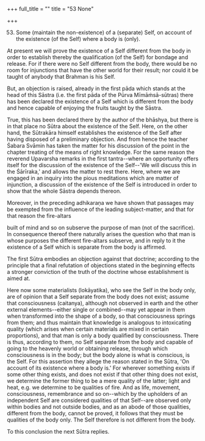 +++
full_title = ""
title = "53 None"

+++


53. Some (maintain the non-existence) of a (separate) Self, on account of the existence (of the Self) where a body is (only).

At present we will prove the existence of a Self different from the body in order to establish thereby the qualification (of the Self) for bondage and release. For if there were no Self different from the body, there would be no room for injunctions that have the other world for their result; nor could it be taught of anybody that Brahman is his Self.

But, an objection is raised, already in the first pāda which stands at the head of this Sāstra (i.e. the first pāda of the Pūrva Mīmāṁsā-sūtras) there has been declared the existence of a Self which is different from the body and hence capable of enjoying the fruits taught by the Sāstra.

True, this has been declared there by the author of the bhāshya, but there is in that place no Sūtra about the existence of the Self. Here, on the other hand, the Sūtrakāra himself establishes the existence of the Self after having disposed of a preliminary objection. And from hence the teacher Śabara Svāmin has taken the matter for his discussion of the point in the chapter treating of the means of right knowledge. For the same reason the reverend Upavarsha remarks in the first tantra--where an opportunity offers itself for the discussion of the existence of the Self--'We will discuss this in the Śārīraka,' and allows the matter to rest there. Here, where we are engaged in an inquiry into the pious meditations which are matter of injunction, a discussion of the existence of the Self is introduced in order to show that the whole Sāstra depends thereon.

Moreover, in the preceding adhikaraṇa we have shown that passages may be exempted from the influence of the leading subject-matter, and that for that reason the fire-altars

built of mind and so on subserve the purpose of man (not of the sacrifice). In consequence thereof there naturally arises the question who that man is whose purposes the different fire-altars subserve, and in reply to it the existence of a Self which is separate from the body is affirmed.

The first Sūtra embodies an objection against that doctrine; according to the principle that a final refutation of objections stated in the beginning effects a stronger conviction of the truth of the doctrine whose establishment is aimed at.

Here now some materialists (lokāyatika), who see the Self in the body only, are of opinion that a Self separate from the body does not exist; assume that consciousness (caitanya), although not observed in earth and the other external elements--either single or combined--may yet appear in them when transformed into the shape of a body, so that consciousness springs from them; and thus maintain that knowledge is analogous to intoxicating quality (which arises when certain materials are mixed in certain proportions), and that man is only a body qualified by consciousness. There is thus, according to them, no Self separate from the body and capable of going to the heavenly world or obtaining release, through which consciousness is in the body; but the body alone is what is conscious, is the Self. For this assertion they allege the reason stated in the Sūtra, 'On account of its existence where a body is.' For wherever something exists if some other thing exists, and does not exist if that other thing does not exist, we determine the former thing to be a mere quality of the latter; light and heat, e.g. we determine to be qualities of fire. And as life, movement, consciousness, remembrance and so on--which by the upholders of an independent Self are considered qualities of that Self--are observed only within bodies and not outside bodies, and as an abode of those qualities, different from the body, cannot be proved, it follows that they must be qualities of the body only. The Self therefore is not different from the body.

To this conclusion the next Sūtra replies.

